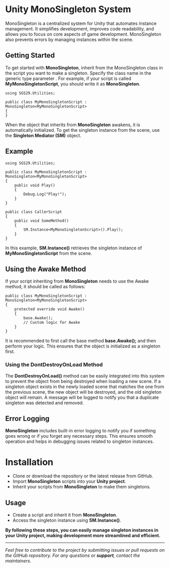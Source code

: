 # Unity MonoSingleton System
MonoSingleton is a centralized system for Unity that automates instance management. It simplifies development, improves code readability, and allows you to focus on core aspects of game development. MonoSingleton also prevents errors by managing instances within the scene.

## Getting Started
To get started with **MonoSingleton**, inherit from the MonoSingleton class in the script you want to make a singleton. Specify the class name in the generic type parameter **<T>**. For example, if your script is called **MyMonoSingletonScript**, you should write it as **MonoSingleton<MyMonoSingletonScript>**.

```
using SGS29.Utilities;

public class MyMonoSingletonScript : MonoSingleton<MyMonoSingletonScript>
{
}
```

When the object that inherits from **MonoSingleton** awakens, it is automatically initialized. To get the singleton instance from the scene, use the **Singleton Mediator (SM)** object.

## Example

```
using SGS29.Utilities;

public class MyMonoSingletonScript : MonoSingleton<MyMonoSingletonScript>
{
    public void Play()
    {
        Debug.Log("Play!");
    }
}

public class CallerScript
{
    public void SomeMethod()
    {
        SM.Instance<MyMonoSingletonScript>().Play();
    }
}
```

In this example, **SM.Instance<MyMonoSingletonScript>()** retrieves the singleton instance of **MyMonoSingletonScript** from the scene.

## Using the Awake Method

If your script inheriting from **MonoSingleton** needs to use the Awake method, it should be called as follows:

```
public class MyMonoSingletonScript : MonoSingleton<MyMonoSingletonScript>
{
    protected override void Awake()
    {
        base.Awake();
        // Custom logic for Awake
    }
}
```

It is recommended to first call the base method **base.Awake();** and then perform your logic. This ensures that the object is initialized as a singleton first.

### Using the DontDestroyOnLoad Method

The **DontDestroyOnLoad()** method can be easily integrated into this system to prevent the object from being destroyed when loading a new scene. If a singleton object exists in the newly loaded scene that matches the one from the previous scene, the new object will be destroyed, and the old singleton object will remain. A message will be logged to notify you that a duplicate singleton was detected and removed.

## Error Logging

**MonoSingleton** includes built-in error logging to notify you if something goes wrong or if you forget any necessary steps. This ensures smooth operation and helps in debugging issues related to singleton instances.

# Installation

- Clone or download the repository or the latest release from GitHub.
- Import **MonoSingleton** scripts into your **Unity project**.
- Inherit your scripts from **MonoSingleton<T>** to make them singletons.

## Usage

- Create a script and inherit it from **MonoSingleton<T>**.
- Access the singleton instance using **SM.Instance<T>()**.

**By following these steps, you can easily manage singleton instances in your Unity project, making development more streamlined and efficient.**

____________________________________________________

*Feel free to contribute to the project by submitting issues or pull requests on the GitHub repository. For any questions or **support**, contact the maintainers.*
